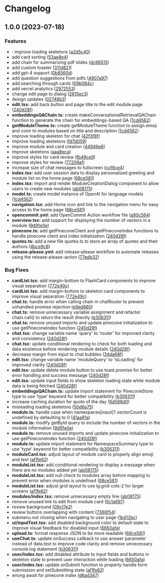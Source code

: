 # Changelog

## 1.0.0 (2023-07-18)


### Features

* : improve loading skeletons ([a2d5c40](https://github.com/simon-hng/smolbo/commit/a2d5c40f06e4ec2db1e60933b2dd6fb1a0382cd0))
* add card sorting ([53ae8e4](https://github.com/simon-hng/smolbo/commit/53ae8e424231597dbdf5ff1cb3231b83fd5fc46a))
* add chain for  summarizing pdf slides ([dc66515](https://github.com/simon-hng/smolbo/commit/dc6651578cff90f1423c2281fc3a74de10b28003))
* add custom toaster ([311d821](https://github.com/simon-hng/smolbo/commit/311d821312fc1332e77a534152929c418981c323))
* add gpt-4 support ([0b8560d](https://github.com/simon-hng/smolbo/commit/0b8560df9264f1f5bf8e21809e65bf4e7eb78bf3))
* add question suggestions from pdfs ([4907a97](https://github.com/simon-hng/smolbo/commit/4907a97996f96f6d4c0ce7e9a8f5318af607e426))
* add searching through cards ([09b084c](https://github.com/simon-hng/smolbo/commit/09b084c5eb66ad44addc792c6a123b905f40aa8b))
* add vercel analytics ([2972553](https://github.com/simon-hng/smolbo/commit/2972553e0610b3472da9fc0c0e7c13e566961cfc))
* change edit page to dialog ([2615ec3](https://github.com/simon-hng/smolbo/commit/2615ec3d1a132c5f5fcc702c54ae746792f5f619))
* design updates ([02746b3](https://github.com/simon-hng/smolbo/commit/02746b399244a56d8df744d8d7240e3a60767838))
* **edit.tsx:** add back button and page title to the edit module page ([240d28f](https://github.com/simon-hng/smolbo/commit/240d28fe3dc7f1ef548908f6c5a69419b5f2e2a9))
* **embeddingsQAChain.ts:** create makeConversationalRetrievalQAChain function to generate the chain for embeddings-based QA ([1cd4562](https://github.com/simon-hng/smolbo/commit/1cd4562424e58956b6624384f9bf2fd9133d7405))
* **getModuleTheme.ts:** create getModuleTheme function to assign emoji and color to modules based on title and description ([1cd4562](https://github.com/simon-hng/smolbo/commit/1cd4562424e58956b6624384f9bf2fd9133d7405))
* improve loading skeleton for chat ([42f3f8f](https://github.com/simon-hng/smolbo/commit/42f3f8f8084008b9dc3c56daeb739901fb2c7971))
* improve loading skeletons ([fd7d059](https://github.com/simon-hng/smolbo/commit/fd7d05962f81838741105d0efbc905f063e5ed88))
* improve module and card creation ([44946e6](https://github.com/simon-hng/smolbo/commit/44946e63c3128e88602b796e7423f8b855a94232))
* improve skeletons ([aaa8eca](https://github.com/simon-hng/smolbo/commit/aaa8eca4f558f8b40febe29b0c449040d12102f1))
* improve styles for card  review ([fb49ce9](https://github.com/simon-hng/smolbo/commit/fb49ce9b60e8c5568487e3fc93949f5584863386))
* improve styles for review ([77209af](https://github.com/simon-hng/smolbo/commit/77209af18bc2a929fd69840c3de2d36d05024ddc))
* increase size of chat messages to fullscreen ([ccf6ce4](https://github.com/simon-hng/smolbo/commit/ccf6ce41d2ca8235d3d56aa02926e93c1d6841b0))
* **index.tsx:** add user session data to display personalized greeting and module list on the home page ([68ce581](https://github.com/simon-hng/smolbo/commit/68ce5817c78f2b6c21f480b5f0e98c1ad12b0919))
* **index.tsx:** import and render ModuleCreationDialog component to allow users to create new modules ([ab08175](https://github.com/simon-hng/smolbo/commit/ab0817583ba91acc3d703e4088df8a85e0b5f8c8))
* **model.ts:** create model instance of OpenAI for language models ([1cd4562](https://github.com/simon-hng/smolbo/commit/1cd4562424e58956b6624384f9bf2fd9133d7405))
* **navigation.tsx:** add Home icon and link to the navigation menu for easy access to the home page ([68ce581](https://github.com/simon-hng/smolbo/commit/68ce5817c78f2b6c21f480b5f0e98c1ad12b0919))
* **opencommit.yml:** add OpenCommit Action workflow file ([a90c564](https://github.com/simon-hng/smolbo/commit/a90c564705be8f07a4b50eb85e3e05cfe11a83b1))
* **overview.tsx:** add support for displaying the number of vectors in a module ([9d91e0e](https://github.com/simon-hng/smolbo/commit/9d91e0e85173f14d819b346dc894848404bb6e0e))
* **pinecone.ts:** add getPineconeClient and getPineconeIndex functions to handle pinecone client and index initialization ([240d28f](https://github.com/simon-hng/smolbo/commit/240d28fe3dc7f1ef548908f6c5a69419b5f2e2a9))
* **quotes.ts:** add a new file quotes.ts to store an array of quotes and their authors ([4bce8c8](https://github.com/simon-hng/smolbo/commit/4bce8c8668691827df73dcd3e97c72f209fcf385))
* **release-please.yml:** add release-please workflow to automate releases using the release-please-action ([77edb32](https://github.com/simon-hng/smolbo/commit/77edb3225faead28137b2133203773b2d707e586))


### Bug Fixes

* **cardList.tsx:** add margin-bottom to FlashCard components to improve visual separation ([772e49c](https://github.com/simon-hng/smolbo/commit/772e49c9713818fbd46648724f9d46250d33c7af))
* **cardList.tsx:** add margin-bottom to skeleton card components to improve visual separation ([772e49c](https://github.com/simon-hng/smolbo/commit/772e49c9713818fbd46648724f9d46250d33c7af))
* **chat.ts:** handle error when calling chain in chatRouter to prevent unhandled promise rejection ([e9ed660](https://github.com/simon-hng/smolbo/commit/e9ed660d4dd059b13fd3daf2dddec863ba817277))
* **chat.ts:** remove unnecessary variable assignment and refactor chain.call() to return the result directly ([b306311](https://github.com/simon-hng/smolbo/commit/b3063119a931649b66ad0aac5de94588b3cb3e2e))
* **chat.ts:** remove unused imports and update pinecone initialization to use getPineconeIndex function ([240d28f](https://github.com/simon-hng/smolbo/commit/240d28fe3dc7f1ef548908f6c5a69419b5f2e2a9))
* **chat.tsx:** change variable name 'query' to 'router' for improved clarity and consistency ([240d28f](https://github.com/simon-hng/smolbo/commit/240d28fe3dc7f1ef548908f6c5a69419b5f2e2a9))
* **chat.tsx:** update conditional rendering to check for both loading and data existence before rendering module details ([240d28f](https://github.com/simon-hng/smolbo/commit/240d28fe3dc7f1ef548908f6c5a69419b5f2e2a9))
* decrease margin from input to chat bubbles ([34da68f](https://github.com/simon-hng/smolbo/commit/34da68fc48e531c9d023af8d3b570c85b3ccee1d))
* **edit.tsx:** change variable name 'moduleQuery' to 'isLoading' for improved clarity ([240d28f](https://github.com/simon-hng/smolbo/commit/240d28fe3dc7f1ef548908f6c5a69419b5f2e2a9))
* **edit.tsx:** update delete module button to use toast.promise for better error handling and success message ([240d28f](https://github.com/simon-hng/smolbo/commit/240d28fe3dc7f1ef548908f6c5a69419b5f2e2a9))
* **edit.tsx:** update input fields to show skeleton loading state while module data is being fetched ([240d28f](https://github.com/simon-hng/smolbo/commit/240d28fe3dc7f1ef548908f6c5a69419b5f2e2a9))
* **embeddingsQAChain.ts:** update import statement for PineconeStore type to use 'type' keyword for better compatibility ([b306311](https://github.com/simon-hng/smolbo/commit/b3063119a931649b66ad0aac5de94588b3cb3e2e))
* increase caching duration for quote of the day ([6d588d0](https://github.com/simon-hng/smolbo/commit/6d588d04e0a37198027284488be48ab655ee7962))
* misleading loading skeletons ([50d6a75](https://github.com/simon-hng/smolbo/commit/50d6a757839414cf10e213402b97341e1312e5d4))
* **module.ts:** handle case when namespaces[input]?.vectorCount is undefined by defaulting to 0 ([41aa91a](https://github.com/simon-hng/smolbo/commit/41aa91ae67cf4302daaa13ff5a9941290c549db4))
* **module.ts:** modify getById query to include the number of vectors in the module information ([9d91e0e](https://github.com/simon-hng/smolbo/commit/9d91e0e85173f14d819b346dc894848404bb6e0e))
* **module.ts:** remove unused imports and update pinecone initialization to use getPineconeIndex function ([240d28f](https://github.com/simon-hng/smolbo/commit/240d28fe3dc7f1ef548908f6c5a69419b5f2e2a9))
* **module.ts:** update import statement for NamespaceSummary type to use 'type' keyword for better compatibility ([b306311](https://github.com/simon-hng/smolbo/commit/b3063119a931649b66ad0aac5de94588b3cb3e2e))
* **moduleCard.tsx:** adjust layout of module card to properly align emoji and text ([af1fe62](https://github.com/simon-hng/smolbo/commit/af1fe62bbe8294cf370cd3d17c674ace86710baf))
* **moduleList.tsx:** add conditional rendering to display a message when there are no modules added yet ([ab08175](https://github.com/simon-hng/smolbo/commit/ab0817583ba91acc3d703e4088df8a85e0b5f8c8))
* **moduleList.tsx:** add null check to modules array before mapping to prevent error when modules is undefined ([68ce581](https://github.com/simon-hng/smolbo/commit/68ce5817c78f2b6c21f480b5f0e98c1ad12b0919))
* **moduleList.tsx:** adjust grid layout to use lg:grid-cols-2 for larger screens ([af1fe62](https://github.com/simon-hng/smolbo/commit/af1fe62bbe8294cf370cd3d17c674ace86710baf))
* **modules/index.tsx:** remove unnecessary empty line ([ab08175](https://github.com/simon-hng/smolbo/commit/ab0817583ba91acc3d703e4088df8a85e0b5f8c8))
* remove unused link to edit from module card ([5c1a697](https://github.com/simon-hng/smolbo/commit/5c1a69795eff704552f573ffb56515a02928eaa7))
* review background ([09c17e2](https://github.com/simon-hng/smolbo/commit/09c17e216cb3b906af239c7583278d83f71b3a7e))
* review buttons overlapping with content ([7366f54](https://github.com/simon-hng/smolbo/commit/7366f54559ecde2cf49704899911d614728a02d6))
* submenu not closing when navigating to user page ([1b412bc](https://github.com/simon-hng/smolbo/commit/1b412bcb6076bba31ead29935ed9f1cde2faf2dd))
* **ui/inputText.tsx:** add disabled background color to default state to improve visual feedback for disabled input ([6650afa](https://github.com/simon-hng/smolbo/commit/6650afa39751eeeafc67faa9f3c604fef27e16a1))
* **upload.ts:** format response JSON to be more readable ([68ce581](https://github.com/simon-hng/smolbo/commit/68ce5817c78f2b6c21f480b5f0e98c1ad12b0919))
* **useChat.ts:** update onSuccess callback to use answer parameter instead of data.text to improve code clarity and remove unnecessary console.log statement ([b306311](https://github.com/simon-hng/smolbo/commit/b3063119a931649b66ad0aac5de94588b3cb3e2e))
* **user/index.tsx:** add disabled attribute to input fields and buttons in skeleton state to prevent user interaction while loading ([6650afa](https://github.com/simon-hng/smolbo/commit/6650afa39751eeeafc67faa9f3c604fef27e16a1))
* **user/index.tsx:** update onSubmit function to properly handle form submission and setSubmitting state ([af1fe62](https://github.com/simon-hng/smolbo/commit/af1fe62bbe8294cf370cd3d17c674ace86710baf))
* wrong await for pinecone index ([d6ad347](https://github.com/simon-hng/smolbo/commit/d6ad347d2f8c8fe381f64df9ffd0f7cf69144fd7))
